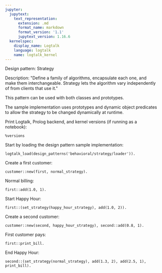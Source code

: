 ```yaml
---
jupyter:
  jupytext:
    text_representation:
      extension: .md
      format_name: markdown
      format_version: '1.1'
      jupytext_version: 1.16.6
  kernelspec:
    display_name: Logtalk
    language: logtalk
    name: logtalk_kernel
---
```


<!--
________________________________________________________________________

This file is part of Logtalk <https://logtalk.org/>  
SPDX-FileCopyrightText: 1998-2025 Paulo Moura <pmoura@logtalk.org>  
SPDX-License-Identifier: Apache-2.0

Licensed under the Apache License, Version 2.0 (the "License");
you may not use this file except in compliance with the License.
You may obtain a copy of the License at

    http://www.apache.org/licenses/LICENSE-2.0

Unless required by applicable law or agreed to in writing, software
distributed under the License is distributed on an "AS IS" BASIS,
WITHOUT WARRANTIES OR CONDITIONS OF ANY KIND, either express or implied.
See the License for the specific language governing permissions and
limitations under the License.
________________________________________________________________________
-->

Design pattern:
	Strategy

Description:
	"Define a family of algorithms, encapsulate each one, and make them
	interchangeable. Strategy lets the algorithm vary independently of
	from clients that use it."

This pattern can be used with both classes and prototypes.

The sample implementation uses prototypes and dynamic object predicates
to allow the strategy to be changed dynamically at runtime.

Print Logtalk, Prolog backend, and kernel versions (if running as a notebook):

```logtalk
%versions
```

Start by loading the design pattern sample implementation:

```logtalk
logtalk_load(design_patterns('behavioral/strategy/loader')).
```

Create a first customer:

```logtalk
customer::new(first, normal_strategy).
```

<!--
true.
-->

Normal billing:

```logtalk
first::add(1.0, 1).
```

<!--
true.
-->

Start Happy Hour:

```logtalk
first::(set_strategy(happy_hour_strategy), add(1.0, 2)).
```

<!--
true.
-->

Create a second customer:

```logtalk
customer::new(second, happy_hour_strategy), second::add(0.8, 1).
```

<!--
true.
-->

First customer pays:

```logtalk
first::print_bill.
```

<!--
Total due: 2.0

true.
-->

End Happy Hour:

```logtalk
second::(set_strategy(normal_strategy), add(1.3, 2), add(2.5, 1), print_bill).
```

<!--
Total due: 5.5

true.
-->
